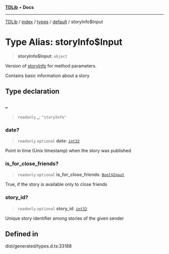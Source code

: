 [**TDLib**](../../../../../../README.md) • **Docs**

***

[TDLib](../../../../../../modules.md) / [index](../../../../../README.md) / [types](../../../README.md) / [default](../README.md) / storyInfo$Input

# Type Alias: storyInfo$Input

> **storyInfo$Input**: `object`

Version of [storyInfo](storyInfo-1.md) for method parameters.

Contains basic information about a story

## Type declaration

### \_

> `readonly` **\_**: `"storyInfo"`

### date?

> `readonly` `optional` **date**: [`int32`](int32-1.md)

Point in time (Unix timestamp) when the story was published

### is\_for\_close\_friends?

> `readonly` `optional` **is\_for\_close\_friends**: [`Bool$Input`](Bool$Input.md)

True, if the story is available only to close friends

### story\_id?

> `readonly` `optional` **story\_id**: [`int32`](int32-1.md)

Unique story identifier among stories of the given sender

## Defined in

dist/generated/types.d.ts:33188
